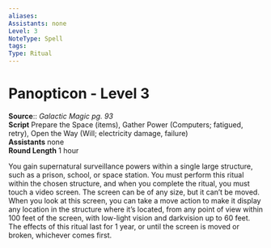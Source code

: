 ```yaml
---
aliases: 
Assistants: none
Level: 3
NoteType: Spell
tags: 
Type: Ritual 
---
```


# Panopticon - Level 3

**Source**:: _Galactic Magic pg. 93_  
**Script** Prepare the Space (items), Gather Power (Computers; fatigued, retry), Open the Way (Will; electricity damage, failure)  
**Assistants** none  
**Round Length** 1 hour

You gain supernatural surveillance powers within a single large structure, such as a prison, school, or space station. You must perform this ritual within the chosen structure, and when you complete the ritual, you must touch a video screen. The screen can be of any size, but it can’t be moved. When you look at this screen, you can take a move action to make it display any location in the structure where it’s located, from any point of view within 100 feet of the screen, with low-light vision and darkvision up to 60 feet. The effects of this ritual last for 1 year, or until the screen is moved or broken, whichever comes first.
